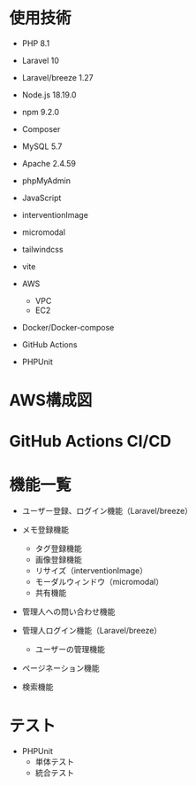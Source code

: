 # 使用技術

- PHP 8.1
- Laravel 10
- Laravel/breeze 1.27
- Node.js 18.19.0
- npm 9.2.0
- Composer

- MySQL 5.7
- Apache 2.4.59
- phpMyAdmin

- JavaScript
- interventionImage
- micromodal
- tailwindcss
- vite

- AWS
    - VPC
    - EC2

- Docker/Docker-compose
- GitHub Actions
- PHPUnit

# AWS構成図

# GitHub Actions CI/CD

# 機能一覧
- ユーザー登録、ログイン機能（Laravel/breeze）
- メモ登録機能
  - タグ登録機能
  - 画像登録機能
  - リサイズ（interventionImage）
  - モーダルウィンドウ（micromodal）
  - 共有機能
- 管理人への問い合わせ機能
- 管理人ログイン機能（Laravel/breeze）
  - ユーザーの管理機能

- ページネーション機能
- 検索機能

# テスト
- PHPUnit
  - 単体テスト
  - 統合テスト
